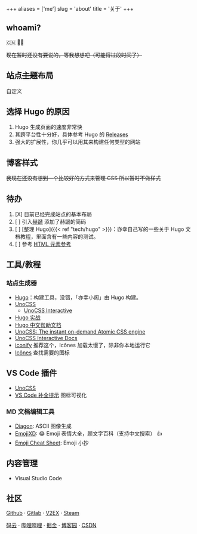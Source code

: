 +++
aliases = ['me']
slug = 'about'
title = '关于'
+++

<!-- ![avatar](img/avatar.jpg) -->

## whoami?

:cn: :student:

~~现在暂时还没有要说的，等我想想吧（可能得过段时间了）~~

## 站点~~主题~~布局

自定义

## 选择 Hugo 的原因

1. Hugo 生成页面的速度非常快
2. 其跨平台性十分好，具体参考 Hugo 的 [Releases](https://github.com/gohugoio/hugo/releases "Hugo 发行版本")
3. 强大的扩展性，你几乎可以用其来构建任何类型的网站

## 博客样式

~~我现在还没有想到一个比较好的方式来管理 CSS 所以暂时不做样式~~

## 待办

1. [X] 目前已经完成站点的基本布局
2. [ ] 引入[赫蹏](https://sivan.github.io/heti/) 添加了赫蹏的简码
3. [ ] [整理 Hugo]({{< ref "tech/hugo" >}})：亦幸自己写的一些关于 Hugo 文档教程，里面含有一些内容的测试。
4. [ ] 参考 [HTML 元素参考](https://developer.mozilla.org/zh-CN/docs/Web/HTML/Element "MDN Web Docs")

## 工具/教程

### 站点生成器

- [Hugo]：构建工具，没错，「亦幸小阁」由 Hugo 构建。
- [UnoCSS](https://unocss.dev/ "Instant On-demand Atomic CSS Engine")
  - [UnoCSS Interactive](https://unocss.dev/interactive/ "UnoCSS Interactive Docs")
- [Hugo 实战](https://hugo-in-action.foofun.cn/zh "Hugo In Action")
- [Hugo 中文帮助文档](https://hugo.aiaide.com/)
- [UnoCSS: The instant on-demand Atomic CSS engine](https://unocss.dev/)
- [UnoCSS Interactive Docs](https://unocss.dev/interactive/)
- [iconify](http://iconify.design/) 推荐这个，Icônes 加载太慢了，除非你本地运行它
- [Icônes](https://icones.js.org/) 查找需要的图标

## VS Code 插件

- [UnoCSS](https://github.com/unocss/unocss/tree/main/packages/vscode)
- [VS Code 补全提示](https://github.com/antfu/vscode-iconify) 图标可视化

### MD 文档编辑工具

- [Diagon]: ASCII 图像生成
- [EmojiXD]: :joy: Emoji 表情大全，颜文字百科（支持中文搜索） :+1:
- [Emoji Cheat Sheet]: Emoji 小抄

[Hugo]: https://gohugo.io/
[Diagon]: https://arthursonzogni.com/Diagon/
[Emoji Cheat Sheet]: https://www.webfx.com/tools/emoji-cheat-sheet/
[EmojiXD]: https://emojixd.com/

## 内容管理

- Visual Studio Code

## 社区

[Github](https://github.com/hencter) ·
[Gitlab](https://gitlab.com/hencter) ·
[V2EX](https://www.v2ex.com/member/hencte) ·
[Steam](https://steamcommunity.com/id/hencter/)

[码云](https://gitee.com/hencter) ·
[哔哩哔哩](https://space.bilibili.com/62466232) ·
[掘金](https://juejin.cn/user/78820569790024) ·
[博客园](https://www.cnblogs.com/hencter/) ·
[CSDN](https://blog.csdn.net/hencter)
